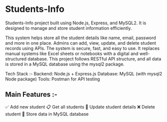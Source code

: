 # Students-Info
Students-Info project built using Node.js, Express, and MySQL2. It is designed to manage and store student information efficiently.


This system helps store all the student details like name, email, password and more in one place.
Admins can add, view, update, and delete student records using APIs. The system is secure, fast, and easy to use. It replaces manual systems like Excel sheets or notebooks with a digital and well-structured database.
This project follows RESTful API structure, and all data is stored in a MySQL database using the mysql2 package.

Tech Stack :-
Backend: Node.js + Express.js
Database: MySQL (with mysql2 Node package)
Tools: Postman for API testing

## Main Features :-
✅ Add new student
📋 Get all students
📝 Update student details
❌ Delete student
📂 Store data in MySQL database
